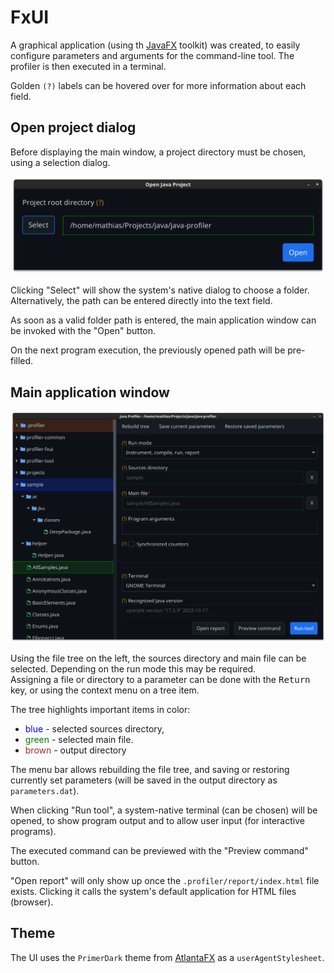 # FxUI

A graphical application (using th [JavaFX](https://openjfx.io/) toolkit) was created, to easily configure parameters and arguments
for the command-line tool. The profiler is then executed in a terminal.

Golden `(?)` labels can be hovered over for more information about each field.

## Open project dialog

Before displaying the main window, a project directory must be chosen, using a selection dialog.

![FxUI project selection dialog](screenshots/fxui-project-selection-dialog.png)

Clicking "Select" will show the system's native dialog to choose a folder.
<br/>
Alternatively, the path can be entered directly into the text field.

As soon as a valid folder path is entered, the main application window can be invoked with the "Open" button.

On the next program execution, the previously opened path will be pre-filled.

## Main application window

![FxUI main window](screenshots/fxui-main-application-window.png)


Using the file tree on the left, the sources directory and main file can be selected. Depending on the run mode
this may be required.
<br/>
Assigning a file or directory to a parameter can be done with the <kbd>Return</kbd> key, or using the context menu
on a tree item.

The tree highlights important items in color:
- <span style="color: blue;">blue</span> - selected sources directory,
- <span style="color: green;">green</span> - selected main file.
- <span style="color: brown;">brown</span> - output directory

The menu bar allows rebuilding the file tree, and saving or restoring currently set parameters (will be saved in the
output directory as `parameters.dat`).

When clicking "Run tool", a system-native terminal (can be chosen) will be opened, to show program output and
to allow user input (for interactive programs).

The executed command can be previewed with the "Preview command" button.

"Open report" will only show up once the `.profiler/report/index.html` file exists.
Clicking it calls the system's default application for HTML files (browser).

## Theme

The UI uses the `PrimerDark` theme from [AtlantaFX](https://github.com/mkpaz/atlantafx) as a `userAgentStylesheet`.
